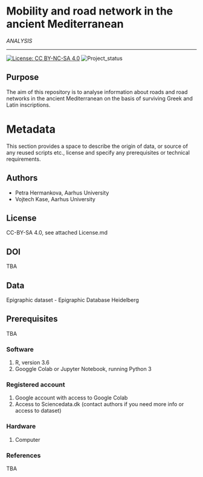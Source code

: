 # Mobility and road network in the ancient Mediterranean
*ANALYSIS*

---
[![License: CC BY-NC-SA 4.0](https://licensebuttons.net/l/by-nc-sa/4.0/80x15.png "Creative Commons License CC BY-NC-SA 4.0")](https://creativecommons.org/licenses/by-nc-sa/4.0/)
![Project_status](https://img.shields.io/badge/status-in__progress-brightgreen "Project status logo")

## Purpose
The aim of this repository is to analyse information about roads and road networks in the ancient Mediterranean on the basis of surviving Greek and Latin inscriptions. 

# Metadata 
This section provides a space to describe the origin of data, or source of any reused scripts etc., license and specify any prerequisites or technical requirements.

## Authors
* Petra Hermankova, Aarhus University
* Vojtech Kase, Aarhus University

## License
CC-BY-SA 4.0, see attached License.md

## DOI
TBA

## Data
Epigraphic dataset - Epigraphic Database Heidelberg

## Prerequisites 
TBA

### Software

1. R, version 3.6
1. Googgle Colab or Jupyter Notebook, running Python 3

### Registered account

1. Google account with access to Google Colab
1. Access to Sciencedata.dk (contact authors if you need more info or access to dataset)

### Hardware

1. Computer

### References

TBA









